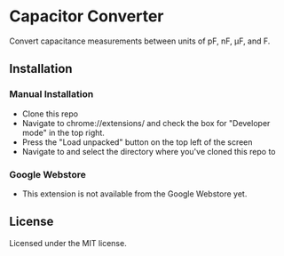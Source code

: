 # Capacitor Converter

Convert capacitance measurements between units of pF, nF, μF, and F.

## Installation

### Manual Installation
- Clone this repo
- Navigate to chrome://extensions/ and check the box for "Developer mode" in the top right.
- Press the "Load unpacked" button on the top left of the screen
- Navigate to and select the directory where you've cloned this repo to

### Google Webstore
- This extension is not available from the Google Webstore yet.

## License

Licensed under the MIT license.
